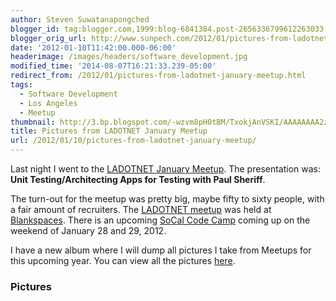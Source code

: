 ```yaml
---
author: Steven Suwatanapongched
blogger_id: tag:blogger.com,1999:blog-6841384.post-2656336799612263033
blogger_orig_url: http://www.sunpech.com/2012/01/pictures-from-ladotnet-january-meetup.html
date: '2012-01-10T11:42:00.000-06:00'
headerimage: /images/headers/software_development.jpg
modified_time: '2014-08-07T16:21:33.239-05:00'
redirect_from: /2012/01/pictures-from-ladotnet-january-meetup.html
tags:
  - Software Development
  - Los Angeles
  - Meetup
thumbnail: http://3.bp.blogspot.com/-wzvm8pH0tBM/TxokjAnVSKI/AAAAAAAA2zU/l-BMG3ZCH34/s600/2012-01-09+at+18-34-30.jpg
title: Pictures from LADOTNET January Meetup
url: /2012/01/10/pictures-from-ladotnet-january-meetup/
---
```



Last night I went to the <a href="http://www.ladotnet.org/events/44238462/?eventId=44238462&amp;action=detail">LADOTNET January Meetup</a>. The presentation was: <b>Unit Testing/Architecting Apps for Testing with Paul Sheriff</b>.

The turn-out for the meetup was pretty big, maybe fifty to sixty people, with a fair amount of recruiters. The <a href="http://www.ladotnet.org/">LADOTNET meetup</a> was held at <a href="http://www.blankspaces.com/">Blankspaces</a>. There is an upcoming <a href="http://www.socalcodecamp.com/">SoCal Code Camp</a> coming up on the weekend of January 28 and 29, 2012.

I have a new album where I will dump all pictures I take from Meetups for this upcoming year. You can view all the pictures <a href="https://picasaweb.google.com/sunpech/2012Meetups?authuser=0&amp;feat=directlink">here</a>.

### Pictures

<a href="http://3.bp.blogspot.com/-wzvm8pH0tBM/TxokjAnVSKI/AAAAAAAA2zU/l-BMG3ZCH34/s600/2012-01-09+at+18-34-30.jpg" alt=""><img   border="0"  src="http://3.bp.blogspot.com/-wzvm8pH0tBM/TxokjAnVSKI/AAAAAAAA2zU/l-BMG3ZCH34/s320/2012-01-09+at+18-34-30.jpg" alt=""  /></a>

<a href="http://3.bp.blogspot.com/-u0QVBneyjV4/Txokj0cFTCI/AAAAAAAA2zc/-vnr085As5E/s600/2012-01-09+at+18-34-44.jpg" alt=""><img   border="0"  src="http://3.bp.blogspot.com/-u0QVBneyjV4/Txokj0cFTCI/AAAAAAAA2zc/-vnr085As5E/s320/2012-01-09+at+18-34-44.jpg" alt=""  /></a>

<a href="http://1.bp.blogspot.com/-w7xlY7YEJaU/TxoknH_xZ6I/AAAAAAAA2z8/QDImtiJDiT8/s600/2012-01-09+at+18-57-41.jpg" alt=""><img   border="0"  src="http://1.bp.blogspot.com/-w7xlY7YEJaU/TxoknH_xZ6I/AAAAAAAA2z8/QDImtiJDiT8/s320/2012-01-09+at+18-57-41.jpg" alt=""  /></a>

<a href="http://4.bp.blogspot.com/-9f3-jq0kT24/Txokni4SygI/AAAAAAAA204/ev_bb_aX0tg/s600/2012-01-09+at+18-57-50.jpg" alt=""><img   border="0"  src="http://4.bp.blogspot.com/-9f3-jq0kT24/Txokni4SygI/AAAAAAAA204/ev_bb_aX0tg/s320/2012-01-09+at+18-57-50.jpg" alt=""  /></a>

<a href="http://2.bp.blogspot.com/-vBxNc3HkX6E/TxokpTneyhI/AAAAAAAA22U/IFTXfnaRyEE/s600/2012-01-09+at+19-04-16.jpg" alt=""><img   border="0"  src="http://2.bp.blogspot.com/-vBxNc3HkX6E/TxokpTneyhI/AAAAAAAA22U/IFTXfnaRyEE/s320/2012-01-09+at+19-04-16.jpg" alt=""  /></a>

<a href="http://4.bp.blogspot.com/-qBZ-isI7Rng/TxokrqkvJlI/AAAAAAAA230/z-cJcwem4Yo/s600/2012-01-09+at+19-08-10.jpg" alt=""><img   border="0"  src="http://4.bp.blogspot.com/-qBZ-isI7Rng/TxokrqkvJlI/AAAAAAAA230/z-cJcwem4Yo/s320/2012-01-09+at+19-08-10.jpg" alt=""  /></a>

<a href="http://1.bp.blogspot.com/-gWnu_0INmVQ/TxoktT3r7KI/AAAAAAAA21Q/YJb4vEk8tHA/s600/2012-01-09+at+19-08-25.jpg" alt=""><img   border="0"  src="http://1.bp.blogspot.com/-gWnu_0INmVQ/TxoktT3r7KI/AAAAAAAA21Q/YJb4vEk8tHA/s320/2012-01-09+at+19-08-25.jpg" alt=""  /></a>

<a href="http://3.bp.blogspot.com/-1nd42wJ69W0/Txokvhl0nsI/AAAAAAAA28Y/NWJQJa0JQVA/s600/2012-01-09+at+19-16-58.jpg" alt=""><img   border="0"  src="http://3.bp.blogspot.com/-1nd42wJ69W0/Txokvhl0nsI/AAAAAAAA28Y/NWJQJa0JQVA/s320/2012-01-09+at+19-16-58.jpg" alt=""  /></a>

<a href="http://4.bp.blogspot.com/-ZztTDcmdEyE/Txokxv9rhzI/AAAAAAAA22M/I5iWpE4NrSA/s600/2012-01-09+at+19-23-26.jpg" alt=""><img   border="0"  src="http://4.bp.blogspot.com/-ZztTDcmdEyE/Txokxv9rhzI/AAAAAAAA22M/I5iWpE4NrSA/s320/2012-01-09+at+19-23-26.jpg" alt=""  /></a>

<a href="http://4.bp.blogspot.com/-7vDJ4aw7ExQ/Txok3kXOiwI/AAAAAAAA278/eom2Js24XPo/s600/2012-01-09+at+19-27-28.jpg" alt=""><img   border="0"  src="http://4.bp.blogspot.com/-7vDJ4aw7ExQ/Txok3kXOiwI/AAAAAAAA278/eom2Js24XPo/s320/2012-01-09+at+19-27-28.jpg" alt=""  /></a>

<a href="http://2.bp.blogspot.com/-Bd_cJ7H7vFs/Txok4QU3PLI/AAAAAAAA23U/n6qXtrL1T6E/s600/2012-01-09+at+19-27-37.jpg" alt=""><img   border="0"  src="http://2.bp.blogspot.com/-Bd_cJ7H7vFs/Txok4QU3PLI/AAAAAAAA23U/n6qXtrL1T6E/s320/2012-01-09+at+19-27-37.jpg" alt=""  /></a>

<a href="http://4.bp.blogspot.com/-kxzssoYqWI4/Txok44jAo1I/AAAAAAAA23c/YwU-Xuy_EWg/s600/2012-01-09+at+19-28-02.jpg" alt=""><img   border="0"  src="http://4.bp.blogspot.com/-kxzssoYqWI4/Txok44jAo1I/AAAAAAAA23c/YwU-Xuy_EWg/s320/2012-01-09+at+19-28-02.jpg" alt=""  /></a>

<a href="http://2.bp.blogspot.com/-OpoFmfPHa5M/Txok5q-izlI/AAAAAAAA23k/OeZif-SbL7w/s600/2012-01-09+at+19-37-38.jpg" alt=""><img   border="0"  src="http://2.bp.blogspot.com/-OpoFmfPHa5M/Txok5q-izlI/AAAAAAAA23k/OeZif-SbL7w/s320/2012-01-09+at+19-37-38.jpg" alt=""  /></a>